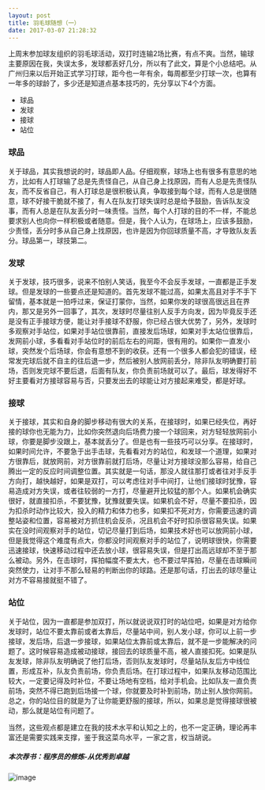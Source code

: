 ```yaml
---
layout: post
title: 羽毛球随想（一）
date: 2017-03-07 21:28:32
---
```


上周末参加球友组织的羽毛球活动，双打时连输2场比赛，有点不爽。当然，输球主要原因在我，失误太多，发球都丢好几分，所以有了此文，算是个小总结吧。从广州归来以后开始正式学习打球，距今也一年有余，每周都至少打球一次，也算有一年多的球龄了，多少还是知道点基本技巧的，先分享以下4个方面。

- 球品
- 发球
- 接球
- 站位

### 球品

关于球品，其实我想说的时，球品即人品。仔细观察，球场上也有很多有意思的地方，比如有人打球输了总是先责怪自己，从自己身上找原因，而有人总是先责怪队友，而不反省自己，有人打球总是很积极认真，争取接到每个球，而有人总是很随意，球不好接干脆就不接了，有人在队友打球失误时总是给予鼓励，告诉队友没事，而有人总是在队友丢分时一味责怪。当然，每个人打球的目的不一样，不能总要求别人也向你一样积极或者随意。但是，我个人认为，在球场上，应该多鼓励，少责怪，丢分时多从自己身上找原因，也许是因为你回球质量不高，才导致队友丢分。球品第一，球技第二。

### 发球

关于发球，技巧很多，说来不怕别人笑话，我至今不会反手发球，一直都是正手发球。但是发球的一些要点还是知道的。首先发球不能过高，如果太高且对手不手下留情，基本就是一拍呼过来，保证打蒙你，当然，如果你发的球很高很远且在界内，那又是另外一回事了，其次，发球时尽量往别人反手方向发，因为毕竟反手还是没有正手接球方便，能让对手接球不舒服，你已经占很大优势了，另外，发球时多观察对手站位，如果对手站位很靠前，直接发后场球，如果对手太站位很靠后，发网前小球，多看看对手站位时的前后左右的间距，很有用的。如果你一直发小球，突然发个后场球，你会有意想不到的收获。还有一个很多人都会犯的错误，经常发完球后就不自主的往后退一步，然后被别人放网前丢分，除非队友明确要打前场，否则发完球不要后退，后面有队友，你负责前场就可以了。最后，球发得好不好主要看对方接球容易与否，只要发出去的球能让对方接起来难受，都是好球。

### 接球

关于接球，其实和自身的脚步移动有很大的关系，在接球时，如果已经失位，再好接的球你也无能为力，比如你突然退向后场费力接一个球回来，对方轻轻放网前小球，你要是脚步没跟上，基本就丢分了。但是也有一些技巧可以分享。在接球时，如果时间允许，不要急于出手击球，先看看对方的站位，和发球一个道理，如果对方很靠后，就放网前，对方很靠前就打后场，尽量让对方接球没那么容易，给自己腾出一定的反应时间调整位置。其实就是一句话，那没人就往那打或者往对手反手方向打，越快越好，如果是双打，可以考虑往对手中间打，让他们接球时犹豫，容易造成对方失误，或者往较弱的一方打，尽量避开比较猛的那个人。如果机会确实很好，就直接扣杀，不要犹豫，犹豫就要失误。如果机会不好，尽量不要扣杀，因为扣杀时动作比较大，投入的精力和体力也多，如果扣不死对方，你需要迅速的调整站姿和位置，容易被对方抓住机会反杀，况且机会不好时扣杀很容易失误。如果实在没时间观察对手的站位，切记尽量打到后场，如果技术好也可以放网前小球，但是我觉得这个难度有点大，你都没时间观察对手的站位了，说明球很快，你需要迅速接球，快速移动过程中还去放小球，很容易失误，但是打出高远球却不至于那么被动。另外，在击球时，挥拍幅度不要太大，也不要过早挥拍，尽量在击球瞬间突然使力，让对手不那么轻易的判断出你的球路。还是那句话，打出去的球尽量让对方不容易接就挺不错了。

### 站位

关于站位，因为一直都是参加双打，所以就说说双打时的站位吧，如果是对方给你发球时，站位不要太靠前或者太靠后，尽量站中间，别人发小球，你可以上前一步接球，发后场，后退一步接球，如果站位太靠前或太靠后，就不是一步能解决的问题了。这时候容易造成被动接球，接回去的球质量不高，被人直接扣死。如果是队友发球，除非队友明确说了他打后场，否则队友发球时，尽量站队友后方中线位置，形成互补，队友负责前场，你负责后场。在打球过程中，如果队友移动范围比较大，一定要记得及时补位，不要让场地有空档，给对手机会。比如队友一直负责前场，突然不得已跑到后场接一个球，你就要及时补到前场，防止别人放你网前。总之，你的站位目的就是为了让你能更舒服的接球，所以，如果总是觉得接球很被动，那么就是站位有问题了。

当然，这些观点都是建立在我的技术水平和认知之上的，也不一定正确，理论再丰富还是需要实践来支撑，鉴于我这菜鸟水平，一家之言，权当胡说。

##### 本次荐书：程序员的修炼-从优秀到卓越

![image](https://img13.360buyimg.com/n1/s200x200_jfs/t1690/121/132139964/53693/c268b8f6/55778a7dNfc943b09.jpg)

